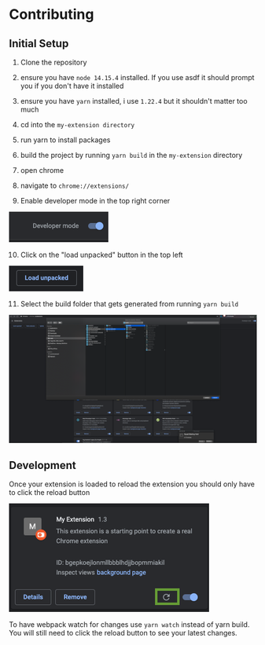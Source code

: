 # Contributing

## Initial Setup

1. Clone the repository

2. ensure you have `node 14.15.4` installed. If you use asdf it should prompt you if you don't have it installed

3. ensure you have `yarn` installed, i use `1.22.4` but it shouldn't matter too much

4. cd into the `my-extension directory`

5. run yarn to install packages

6. build the project by running `yarn build` in the `my-extension` directory

7. open chrome

8. navigate to `chrome://extensions/`

9. Enable developer mode in the top right corner

![developer mode](/docs/assets/developer_toggle.png)

10. Click on the "load unpacked" button in the top left

![load unpacked](/docs/assets/load_unpacked.png)

11. Select the build folder that gets generated from running `yarn build`

![folder selection](/docs/assets/folder_selection.png)

## Development

Once your extension is loaded to reload the extension you should only have to click the reload button

![reload button](/docs/assets/reload_button.png)

To have webpack watch for changes use `yarn watch` instead of yarn build. You will still need to click the reload button to see your latest changes.
